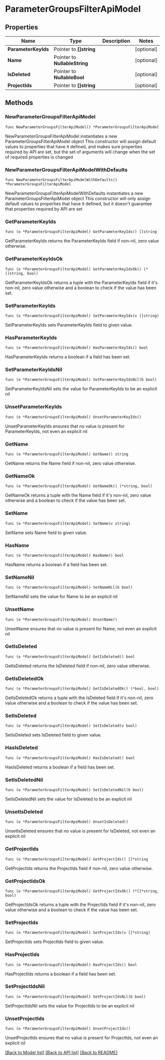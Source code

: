 # ParameterGroupsFilterApiModel

## Properties

Name | Type | Description | Notes
------------ | ------------- | ------------- | -------------
**ParameterKeyIds** | Pointer to **[]string** |  | [optional] 
**Name** | Pointer to **NullableString** |  | [optional] 
**IsDeleted** | Pointer to **NullableBool** |  | [optional] 
**ProjectIds** | Pointer to **[]string** |  | [optional] 

## Methods

### NewParameterGroupsFilterApiModel

`func NewParameterGroupsFilterApiModel() *ParameterGroupsFilterApiModel`

NewParameterGroupsFilterApiModel instantiates a new ParameterGroupsFilterApiModel object
This constructor will assign default values to properties that have it defined,
and makes sure properties required by API are set, but the set of arguments
will change when the set of required properties is changed

### NewParameterGroupsFilterApiModelWithDefaults

`func NewParameterGroupsFilterApiModelWithDefaults() *ParameterGroupsFilterApiModel`

NewParameterGroupsFilterApiModelWithDefaults instantiates a new ParameterGroupsFilterApiModel object
This constructor will only assign default values to properties that have it defined,
but it doesn't guarantee that properties required by API are set

### GetParameterKeyIds

`func (o *ParameterGroupsFilterApiModel) GetParameterKeyIds() []string`

GetParameterKeyIds returns the ParameterKeyIds field if non-nil, zero value otherwise.

### GetParameterKeyIdsOk

`func (o *ParameterGroupsFilterApiModel) GetParameterKeyIdsOk() (*[]string, bool)`

GetParameterKeyIdsOk returns a tuple with the ParameterKeyIds field if it's non-nil, zero value otherwise
and a boolean to check if the value has been set.

### SetParameterKeyIds

`func (o *ParameterGroupsFilterApiModel) SetParameterKeyIds(v []string)`

SetParameterKeyIds sets ParameterKeyIds field to given value.

### HasParameterKeyIds

`func (o *ParameterGroupsFilterApiModel) HasParameterKeyIds() bool`

HasParameterKeyIds returns a boolean if a field has been set.

### SetParameterKeyIdsNil

`func (o *ParameterGroupsFilterApiModel) SetParameterKeyIdsNil(b bool)`

 SetParameterKeyIdsNil sets the value for ParameterKeyIds to be an explicit nil

### UnsetParameterKeyIds
`func (o *ParameterGroupsFilterApiModel) UnsetParameterKeyIds()`

UnsetParameterKeyIds ensures that no value is present for ParameterKeyIds, not even an explicit nil
### GetName

`func (o *ParameterGroupsFilterApiModel) GetName() string`

GetName returns the Name field if non-nil, zero value otherwise.

### GetNameOk

`func (o *ParameterGroupsFilterApiModel) GetNameOk() (*string, bool)`

GetNameOk returns a tuple with the Name field if it's non-nil, zero value otherwise
and a boolean to check if the value has been set.

### SetName

`func (o *ParameterGroupsFilterApiModel) SetName(v string)`

SetName sets Name field to given value.

### HasName

`func (o *ParameterGroupsFilterApiModel) HasName() bool`

HasName returns a boolean if a field has been set.

### SetNameNil

`func (o *ParameterGroupsFilterApiModel) SetNameNil(b bool)`

 SetNameNil sets the value for Name to be an explicit nil

### UnsetName
`func (o *ParameterGroupsFilterApiModel) UnsetName()`

UnsetName ensures that no value is present for Name, not even an explicit nil
### GetIsDeleted

`func (o *ParameterGroupsFilterApiModel) GetIsDeleted() bool`

GetIsDeleted returns the IsDeleted field if non-nil, zero value otherwise.

### GetIsDeletedOk

`func (o *ParameterGroupsFilterApiModel) GetIsDeletedOk() (*bool, bool)`

GetIsDeletedOk returns a tuple with the IsDeleted field if it's non-nil, zero value otherwise
and a boolean to check if the value has been set.

### SetIsDeleted

`func (o *ParameterGroupsFilterApiModel) SetIsDeleted(v bool)`

SetIsDeleted sets IsDeleted field to given value.

### HasIsDeleted

`func (o *ParameterGroupsFilterApiModel) HasIsDeleted() bool`

HasIsDeleted returns a boolean if a field has been set.

### SetIsDeletedNil

`func (o *ParameterGroupsFilterApiModel) SetIsDeletedNil(b bool)`

 SetIsDeletedNil sets the value for IsDeleted to be an explicit nil

### UnsetIsDeleted
`func (o *ParameterGroupsFilterApiModel) UnsetIsDeleted()`

UnsetIsDeleted ensures that no value is present for IsDeleted, not even an explicit nil
### GetProjectIds

`func (o *ParameterGroupsFilterApiModel) GetProjectIds() []*string`

GetProjectIds returns the ProjectIds field if non-nil, zero value otherwise.

### GetProjectIdsOk

`func (o *ParameterGroupsFilterApiModel) GetProjectIdsOk() (*[]*string, bool)`

GetProjectIdsOk returns a tuple with the ProjectIds field if it's non-nil, zero value otherwise
and a boolean to check if the value has been set.

### SetProjectIds

`func (o *ParameterGroupsFilterApiModel) SetProjectIds(v []*string)`

SetProjectIds sets ProjectIds field to given value.

### HasProjectIds

`func (o *ParameterGroupsFilterApiModel) HasProjectIds() bool`

HasProjectIds returns a boolean if a field has been set.

### SetProjectIdsNil

`func (o *ParameterGroupsFilterApiModel) SetProjectIdsNil(b bool)`

 SetProjectIdsNil sets the value for ProjectIds to be an explicit nil

### UnsetProjectIds
`func (o *ParameterGroupsFilterApiModel) UnsetProjectIds()`

UnsetProjectIds ensures that no value is present for ProjectIds, not even an explicit nil

[[Back to Model list]](../README.md#documentation-for-models) [[Back to API list]](../README.md#documentation-for-api-endpoints) [[Back to README]](../README.md)


